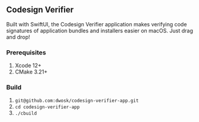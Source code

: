 ## Codesign Verifier

Built with SwiftUI, the Codesign Verifier application makes verifying code signatures of application bundles
and installers easier on macOS. Just drag and drop!

### Prerequisites
1. Xcode 12+
2. CMake 3.21+

### Build
1. `git@github.com:dwosk/codesign-verifier-app.git`
2. `cd codesign-verifier-app`
3. `./cbuild`
